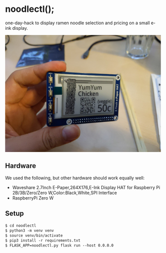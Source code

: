 # noodlectl();

one-day-hack to display ramen noodle selection and pricing on a small e-ink
display.

![demo.jpg](demo.jpg)

## Hardware

We used the following, but other hardware should work equally well:

* Waveshare 2.7Inch E-Paper,264X176,E-Ink Display HAT for Raspberry Pi 2B/3B/Zero/Zero W,Color:Black,White,SPI Interface
* RaspberryPi Zero W

## Setup

```
$ cd noodlectl
$ python3 -m venv venv
$ source venv/bin/activate
$ pip3 install -r requirements.txt
$ FLASK_APP=noodlectl.py flask run --host 0.0.0.0
```
